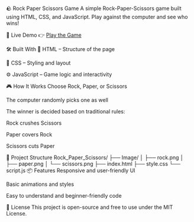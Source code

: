 🪨 Rock Paper Scissors Game
A simple Rock-Paper-Scissors game built using HTML, CSS, and JavaScript. Play against the computer and see who wins!

🚀 Live Demo
👉 [Play the Game](https://rock-paper-scissors-bice-one.vercel.app/)

🛠️ Built With
🧱 HTML – Structure of the page

🎨 CSS – Styling and layout

⚙️ JavaScript – Game logic and interactivity

🎮 How It Works
Choose Rock, Paper, or Scissors

The computer randomly picks one as well

The winner is decided based on traditional rules:

Rock crushes Scissors

Paper covers Rock

Scissors cuts Paper

📁 Project Structure
Rock_Paper_Scissors/
├── Image/
│   ├── rock.png
│   ├── paper.png
│   └── scissors.png
├── index.html
├── style.css
└── script.js
📦 Features
Responsive and user-friendly UI

Basic animations and styles

Easy to understand and beginner-friendly code

📜 License
This project is open-source and free to use under the MIT License.
